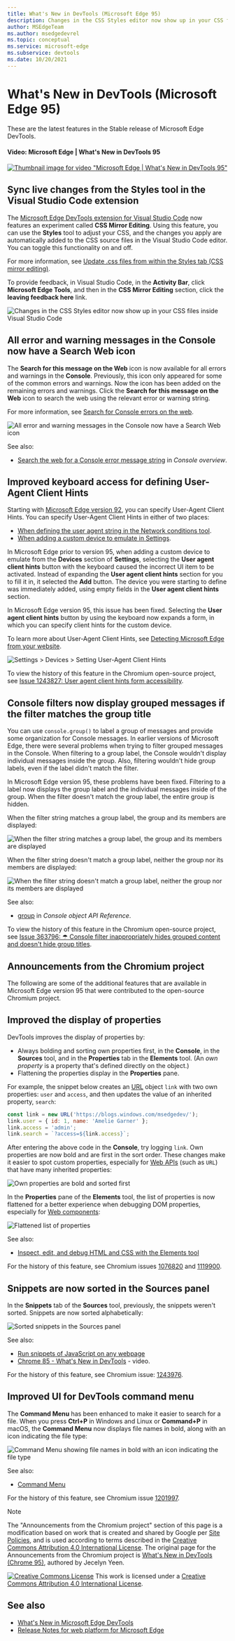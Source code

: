 ```yaml
---
title: What's New in DevTools (Microsoft Edge 95)
description: Changes in the CSS Styles editor now show up in your CSS files inside Visual Studio Code.  All console errors and warnings now have a Search Web icon.  Improved keyboard access for defining User-Agent Client Hints.  Improved filtering for grouped messages in the Console.
author: MSEdgeTeam
ms.author: msedgedevrel
ms.topic: conceptual
ms.service: microsoft-edge
ms.subservice: devtools
ms.date: 10/20/2021
---
```

# What's New in DevTools (Microsoft Edge 95)

These are the latest features in the Stable release of Microsoft Edge DevTools.


<!-- ------------------------------ -->
#### Video: Microsoft Edge | What's New in DevTools 95

[![Thumbnail image for video "Microsoft Edge | What's New in DevTools 95"](./devtools-images/devtools-whatsnew-95.png)](https://www.youtube.com/watch?v=JsnW0CU1l80)


<!-- ====================================================================== -->
## Sync live changes from the Styles tool in the Visual Studio Code extension

<!-- Title: CSS Mirror Editing in Visual Studio Code -->
<!-- Subtitle: Changes in the CSS Styles editor now show up in your CSS files inside Visual Studio Code. -->

The [Microsoft Edge DevTools extension for Visual Studio Code](https://marketplace.visualstudio.com/items?itemName=ms-edgedevtools.vscode-edge-devtools) now features an experiment called **CSS Mirror Editing**.  Using this feature, you can use the **Styles** tool to adjust your CSS, and the changes you apply are automatically added to the CSS source files in the Visual Studio Code editor.  You can toggle this functionality on and off.

For more information, see [Update .css files from within the Styles tab (CSS mirror editing)](../../../../visual-studio-code/microsoft-edge-devtools-extension/css-mirror-editing-styles-tab.md).

To provide feedback, in Visual Studio Code, in the **Activity Bar**, click **Microsoft Edge Tools**, and then in the **CSS Mirror Editing** section, click the **leaving feedback here** link.

![Changes in the CSS Styles editor now show up in your CSS files inside Visual Studio Code](./devtools-images/css-mirror-editing-button.png)


<!-- ====================================================================== -->
## All error and warning messages in the Console now have a Search Web icon

<!-- Title: All console errors and warnings now have a Search Web icon -->
<!-- Subtitle: You can now search for any of your console errors and warnings right from DevTools. -->

The **Search for this message on the Web** icon is now available for all errors and warnings in the **Console**.  Previously, this icon only appeared for some of the common errors and warnings.  Now the icon has been added on the remaining errors and warnings.  Click the **Search for this message on the Web** icon to search the web using the relevant error or warning string.

For more information, see [Search for Console errors on the web](../09/devtools.md#search-for-console-errors-on-the-web).
<!-- todo: cover in regular doc -->

![All error and warning messages in the Console now have a Search Web icon](./devtools-images/console-message-search-web-button.png)

See also:
* [Search the web for a Console error message string](../../../console/index.md#search-the-web-for-a-console-error-message-string) in _Console overview_.


<!-- ====================================================================== -->
## Improved keyboard access for defining User-Agent Client Hints

<!-- Title: Improved keyboard access when navigating to User agent client hints in Settings -->
<!-- Subtitle: When adding a custom device to emulate in DevTools, you can now expand the User agent client hints section more easily. -->

Starting with [Microsoft Edge version 92](../05/devtools.md#user-agent-client-hints-for-devices-in-the-network-conditions-tab), you can specify User-Agent Client Hints.  You can specify User-Agent Client Hints in either of two places:

*  [When defining the user agent string in the Network conditions tool](../../../device-mode/override-user-agent.md).
*  [When adding a custom device to emulate in Settings](../../../device-mode/index.md#add-a-custom-mobile-device).

In Microsoft Edge prior to version 95, when adding a custom device to emulate from the **Devices** section of **Settings**, selecting the **User agent client hints** button with the keyboard caused the incorrect UI item to be activated.  Instead of expanding the **User agent client hints** section for you to fill it in, it selected the **Add** button.  The device you were starting to define was immediately added, using empty fields in the **User agent client hints** section.

In Microsoft Edge version 95, this issue has been fixed.  Selecting the **User agent client hints** button by using the keyboard now expands a form, in which you can specify client hints for the custom device.

To learn more about User-Agent Client Hints, see [Detecting Microsoft Edge from your website](../../../../web-platform/user-agent-guidance.md#user-agent-client-hints).

![Settings > Devices > Setting User-Agent Client Hints](./devtools-images/keyboard-define-ua-client-hints.png)

To view the history of this feature in the Chromium open-source project, see [Issue 1243827: User agent client hints form accessibility](https://bugs.chromium.org/p/chromium/issues/detail?id=1243827).


<!-- ====================================================================== -->
## Console filters now display grouped messages if the filter matches the group title

<!-- Title: Improved filtering for grouped messages in the Console -->
<!-- Subtitle: Filters in the Console is now more intuitive, displaying grouped messages only when the filter matches the group label. -->

You can use `console.group()` to label a group of messages and provide some organization for Console messages.  In earlier versions of Microsoft Edge, there were several problems when trying to filter grouped messages in the Console.  When filtering to a group label, the Console wouldn't display individual messages inside the group.  Also, filtering wouldn't hide group labels, even if the label didn't match the filter.

In Microsoft Edge version 95, these problems have been fixed.  Filtering to a label now displays the group label and the individual messages inside of the group.  When the filter doesn't match the group label, the entire group is hidden.

When the filter string matches a group label, the group and its members are displayed:

![When the filter string matches a group label, the group and its members are displayed](./devtools-images/filter-matches-group-label.png)

When the filter string doesn't match a group label, neither the group nor its members are displayed:

![When the filter string doesn't match a group label, neither the group nor its members are displayed](./devtools-images/filter-matches-group-label-asdf.png)

See also:
* [group](../../../../devtools-guide-chromium/console/api.md#group) in _Console object API Reference_.

To view the history of this feature in the Chromium open-source project, see [Issue 363796: ☂ Console filter inappropriately hides grouped content and doesn't hide group titles](https://bugs.chromium.org/p/chromium/issues/detail?id=363796).


<!-- ====================================================================== -->
## Announcements from the Chromium project

The following are some of the additional features that are available in Microsoft Edge version 95 that were contributed to the open-source Chromium project.


<!-- ====================================================================== -->
## Improved the display of properties

<!-- Chromium What's New entry: [Improved the display of properties](https://developer.chrome.com/blog/new-in-devtools-95/#properties) at _What's New in DevTools (Chrome 95)_. -->

DevTools improves the display of properties by:
*  Always bolding and sorting own properties first, in the **Console**, in the **Sources** tool, and in the **Properties** tab in the **Elements** tool.  (An _own property_ is a property that's defined directly on the object.)
*  Flattening the properties display in the **Properties** pane.

For example, the snippet below creates an [URL](https://developer.mozilla.org/docs/Web/API/URL) object `link` with two own properties: `user` and `access`, and then updates the value of an inherited property, `search`:

```javascript
const link = new URL('https://blogs.windows.com/msedgedev/');
link.user = { id: 1, name: 'Amelie Garner' };
link.access = 'admin';
link.search = `?access=${link.access}`;
```

After entering the above code in the **Console**, try logging `link`.  Own properties are now bold and are first in the sort order.  These changes make it easier to spot custom properties, especially for [Web APIs](https://developer.mozilla.org/docs/Web/API) (such as `URL`) that have many inherited properties:

![Own properties are bold and sorted first](./devtools-images/improved-display-properties.png)

In the **Properties** pane of the **Elements** tool, the list of properties is now flattened for a better experience when debugging DOM properties, especially for [Web components](https://www.webcomponents.org/introduction):

![Flattened list of properties](./devtools-images/flattened-list-of-properties.png)

See also:
* [Inspect, edit, and debug HTML and CSS with the Elements tool](../../../elements-tool/elements-tool.md)
<!-- todo: link to an Elements > Properties ui doc'n?  try FTS repo **Properties** - not really found -->

For the history of this feature, see Chromium issues [1076820](https://crbug.com/1076820) and [1119900](https://crbug.com/1119900).


<!-- ====================================================================== -->
## Snippets are now sorted in the Sources panel

<!-- Chromium What's New entry: [Sort snippets in the Sources panel](https://developer.chrome.com/blog/new-in-devtools-95/#snippets) at _What's New in DevTools (Chrome 95)_. -->

In the **Snippets** tab of the **Sources** tool, previously, the snippets weren't sorted.  Snippets are now sorted alphabetically:

![Sorted snippets in the Sources panel](./devtools-images/snippets-sorted-alphbetically.png)

See also:
* [Run snippets of JavaScript on any webpage](../../../javascript/snippets.md)
* [Chrome 85 - What's New in DevTools](https://youtu.be/NOal2gTzftI?t=176) - video.

For the history of this feature, see Chromium issue: [1243976](https://crbug.com/1243976).


<!-- ====================================================================== -->
## Improved UI for DevTools command menu

<!-- Chromium What's New entry: [Improved UI for DevTools command menu](https://developer.chrome.com/blog/new-in-devtools-95/#command-menu) at _What's New in DevTools (Chrome 95)_. -->

The **Command Menu** has been enhanced to make it easier to search for a file.  When you press **Ctrl+P** in Windows and Linux or **Command+P** in macOS, the **Command Menu** now displays file names in bold, along with an icon indicating the file type:

![Command Menu showing file names in bold with an icon indicating the file type](./devtools-images/command-menu-filenames-bold-icons.png)

See also:
* [Command Menu](../../../command-menu/index.md)

For the history of this feature, see Chromium issue [1201997](https://crbug.com/1201997). 


<!-- ====================================================================== -->
> [!NOTE]
> The "Announcements from the Chromium project" section of this page is a modification based on work that is created and shared by Google per [Site Policies](https://developers.google.com/terms/site-policies), and is used according to terms described in the [Creative Commons Attribution 4.0 International License](https://creativecommons.org/licenses/by/4.0).  The original page for the Announcements from the Chromium project is [What's New in DevTools (Chrome 95)](https://developer.chrome.com/blog/new-in-devtools-95), authored by Jecelyn Yeen.

[![Creative Commons License](../../../../media/cc-logo/88x31.png)](https://creativecommons.org/licenses/by/4.0)
This work is licensed under a [Creative Commons Attribution 4.0 International License](https://creativecommons.org/licenses/by/4.0).


<!-- ====================================================================== -->
## See also

* [What's New in Microsoft Edge DevTools](../../whats-new.md)
* [Release Notes for web platform for Microsoft Edge](../../../../web-platform/release-notes/index.md)
